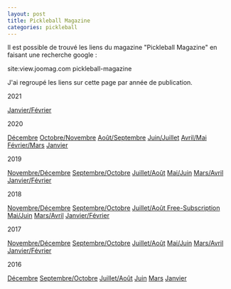 ```yaml
---
layout: post
title: Pickleball Magazine
categories: pickleball
---
```


Il est possible de trouvé les liens du magazine "Pickleball Magazine" en faisant une recherche google :

site:view.joomag.com pickleball-magazine

J'ai regroupé les liens sur cette page par année de publication.

2021

[Janvier/Février](https://joom.ag/yZbI)

2020

[Décembre](https://joom.ag/DZOC)
[Octobre/Novembre](https://view.joomag.com/pickleball-magazine-5-5-wd/0142831001601908563)
[Août/Septembre](https://view.joomag.com/pickleball-magazine-5-4-wd/0796073001596546013)
[Juin/Juillet](https://view.joomag.com/pickleball-magazine-5-3/0535200001591185306)
[Avril/Mai](https://view.joomag.com/pickleball-magazine-5-1-wd/0718710001585760150)
[Février/Mars](https://view.joomag.com/pickleball-magazine-5-1/0376439001580415055?short)
[Janvier](https://view.joomag.com/pickleball-magazine-2019-usa-national-championships-wd/0974498001576247207?short)

2019

[Novembre/Décembre](https://view.joomag.com/pickleball-magazine-4-6-wd/0707719001574431789?short)
[Septembre/Octobre](https://view.joomag.com/pickleball-magazine-4-5/0883864001568992442)
[Juillet/Août](https://view.joomag.com/pickleball-magazine-4-4/0291512001563549220/p70?short)
[Mai/Juin](https://view.joomag.com/pickleball-magazine-4-3/0105769001558461169?short)
[Mars/Avril](https://view.joomag.com/pickleball-magazine-4-2/0247204001553106267?short)
[Janvier/Février](https://view.joomag.com/pickleball-magazine-4-1/0799418001548175725?short)

2018

[Novembre/Décembre](https://view.joomag.com/pickleball-magazine-3-6/0490147001543416712?short)
[Septembre/Octobre](https://view.joomag.com/pickleball-magazine-3-5-wd/0754570001537795905?short&)
[Juillet/Août Free-Subscription](https://view.joomag.com/pickleball-magazine-volume-3-issue-4/0514420001532531278?short)
[Mai/Juin](https://view.joomag.com/pickleball-magazine-3-3/0628904001527088331?page=40)
[Mars/Avril](https://view.joomag.com/pickleball-magazine-3-2/0093677001521641515?page=2)
[Janvier/Février](https://view.joomag.com/pickleball-magazine-3-1/0366089001517235112)

2017

[Novembre/Décembre](https://view.joomag.com/pickleball-magazine-2-6/0115552001512155448?page=59)
[Septembre/Octobre](https://view.joomag.com/pickleball-magazine-2-5/0913059001505478424?page=12)
[Juillet/Août](https://view.joomag.com/pickleball-magazine-2-4/0089459001501245770?short&)
[Mai/Juin](https://view.joomag.com/pickleball-magazine-2-3/0195379001496942362?page=49)
[Mars/Avril](https://view.joomag.com/pickleball-magazine-2-2/0893870001492624997?short&)
[Janvier/Février](https://view.joomag.com/pickleball-magazine-2-1/0403293001485959710)

2016

[Décembre](https://view.joomag.com/pickleball-magazine-1-6/0650481001481739302?page=14)
[Septembre/Octobre](https://view.joomag.com/pickleball-magazine-1-5/0349859001475158129)
[Juillet/Août](https://view.joomag.com/pickleball-magazine-1-4/0979031001469554593?page=36)
[Juin](https://view.joomag.com/pickleball-magazine-1-3/0735872001464267244)
[Mars](https://view.joomag.com/pickleball-magazine-1-2/0844916001458661443)
[Janvier](https://view.joomag.com/pickleball-magazine-1-1/0710190001452711201?short)


